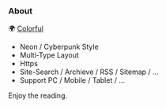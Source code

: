 ### About

🌍 [Colorful](https://xiaoa.name)

* Neon / Cyberpunk Style
* Multi-Type Layout
* Https
* Site-Search / Archieve / RSS / Sitemap / ...
* Support PC / Mobile / Tablet / ...

Enjoy the reading.
